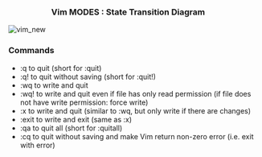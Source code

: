 ### &nbsp;&nbsp;&nbsp;&nbsp;&nbsp;&nbsp;&nbsp;&nbsp;&nbsp;&nbsp;&nbsp;&nbsp;&nbsp;&nbsp;&nbsp;&nbsp;&nbsp;&nbsp;&nbsp;&nbsp;&nbsp; Vim MODES : State Transition Diagram
![vim_new](https://user-images.githubusercontent.com/89788120/187350576-25d3425b-49b3-4365-8313-7d52bfab030d.png)

### Commands

- :q to quit (short for :quit)
- :q! to quit without saving (short for :quit!)
- :wq to write and quit
- :wq! to write and quit even if file has only read permission (if file does not have write permission: force write)
- :x to write and quit (similar to :wq, but only write if there are changes)
- :exit to write and exit (same as :x)
- :qa to quit all (short for :quitall)
- :cq to quit without saving and make Vim return non-zero error (i.e. exit with error)
